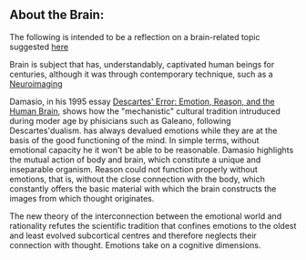 ## About the Brain: ##

The following is intended to be a reflection on a brain-related topic suggested [here](https://sebastiafreixa.com/en/developing-minds/)

Brain is subject that has, understandably, captivated human beings for centuries, although it was through contemporary technique, such as a [Neuroimaging](https://it.wikipedia.org/wiki/Neuroimaging)

Damasio, in his 1995 essay [Descartes' Error: Emotion, Reason, and the Human Brain](https://en.wikipedia.org/wiki/Descartes%27_Error), shows how the "mechanistic" cultural tradition intruduced during moder age by phisicians such as Galeano, following Descartes'dualism. has always devalued emotions while they are at the basis of the good functioning of the mind. In simple terms, without emotional capacity he it won't be able to be reasonable. 
Damasio highlights the mutual action of body and brain, which constitute a unique and inseparable organism.  Reason could not function properly without emotions, that is, without the close connection with the body, which constantly offers the basic material with which the brain constructs the images from which thought originates. 

The new theory of the interconnection between the emotional world and rationality refutes the scientific tradition that confines emotions to the oldest and least evolved subcortical centres and therefore neglects their connection with thought. Emotions take on a cognitive dimensions.
